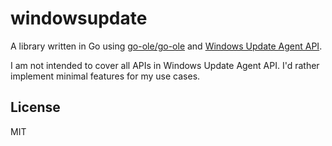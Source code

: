 windowsupdate
=============

A library written in Go using [go-ole/go-ole](https://github.com/go-ole/go-ole) and [Windows Update Agent API](https://msdn.microsoft.com/en-us/library/windows/desktop/aa387099\(v=vs.85%29.aspx).

I am not intended to cover all APIs in Windows Update Agent API.
I'd rather implement minimal features for my use cases.

## License

MIT
